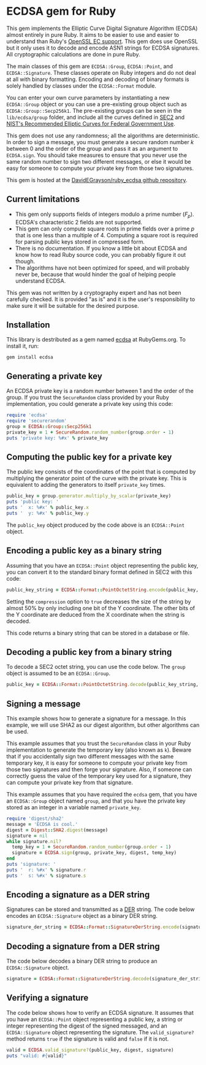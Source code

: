 # ECDSA gem for Ruby

This gem implements the Elliptic Curve Digital Signature Algorithm (ECDSA) almost entirely in pure Ruby.
It aims to be easier to use and easier to understand than Ruby's [OpenSSL EC support](http://www.ruby-doc.org/stdlib/libdoc/openssl/rdoc/OpenSSL/PKey/EC.html).
This gem does use OpenSSL but it only uses it to decode and encode ASN1 strings for ECDSA signatures.
All cryptographic calculations are done in pure Ruby.

The main classes of this gem are `ECDSA::Group`, `ECDSA::Point`, and `ECDSA::Signature`.
These classes operate on Ruby integers and do not deal at all with binary formatting.
Encoding and decoding of binary formats is solely handled by classes under the `ECDSA::Format` module.

You can enter your own curve parameters by instantiating a new `ECDSA::Group` object or you can
use a pre-existing group object such as `ECDSA::Group::Secp256k1`.
The pre-existing groups can be seen in the `lib/ecdsa/group` folder, and include all the curves
defined in [SEC2](http://www.secg.org/collateral/sec2_final.pdf) and [NIST's Recommended Elliptic Curves for Federal Government Use](http://csrc.nist.gov/groups/ST/toolkit/documents/dss/NISTReCur.pdf).

This gem does not use any randomness; all the algorithms are deterministic.
In order to sign a message, you must generate a secure random number _k_ between 0
and the order of the group and pass it as an argument to `ECDSA.sign`.
You should take measures to ensure that you never use the same random number to sign
two different messages, or else it would be easy for someone to compute your
private key from those two signatures.

This gem is hosted at the [DavidEGrayson/ruby_ecdsa github repository](https://github.com/DavidEGrayson/ruby_ecdsa).

## Current limitations

- This gem only supports fields of integers modulo a prime number (_F<sub>p</sub>_).
  ECDSA's characteristic 2 fields are not supported.
- This gem can only compute square roots in prime fields over a prime _p_
  that is one less than a multiple of 4.
  Computing a square root is required for parsing public keys stored in compressed form.
- There is no documentation.  If you know a little bit about ECDSA and know how to read
  Ruby source code, you can probably figure it out though.
- The algorithms have not been optimized for speed, and will probably never be, because that
  would hinder the goal of helping people understand ECDSA.

This gem was not written by a cryptography expert and has not been carefully checked.
It is provided "as is" and it is the user's responsibility to make sure it will be
suitable for the desired purpose.

## Installation

This library is destributed as a gem named [ecdsa](https://rubygems.org/gems/ecdsa) at RubyGems.org.  To install it, run:

    gem install ecdsa

## Generating a private key

An ECDSA private key is a random number between 1 and the order of the group.
If you trust the `SecureRandom` class provided by your Ruby implementation, you could
generate a private key using this code:

```ruby
require 'ecdsa'
require 'securerandom'
group = ECDSA::Group::Secp256k1
private_key = 1 + SecureRandom.random_number(group.order - 1)
puts 'private key: %#x' % private_key
```

## Computing the public key for a private key

The public key consists of the coordinates of the point that is computed by
multiplying the generator point of the curve with the private key.
This is equivalent to adding the generators to itself `private_key` times.

```ruby
public_key = group.generator.multiply_by_scalar(private_key)
puts 'public key: '
puts '  x: %#x' % public_key.x
puts '  y: %#x' % public_key.y
```

The `public_key` object produced by the code above is an `ECDSA::Point` object.
    
## Encoding a public key as a binary string

Assuming that you have an `ECDSA::Point` object representing the public key,
you can convert it to the standard binary format defined in SEC2 with this code:

```ruby
public_key_string = ECDSA::Format::PointOctetString.encode(public_key, compression: true)
```

Setting the `compression` option to `true` decreases the size of the string by almost 50% by only
including one bit of the Y coordinate.  The other bits of the Y coordinate are
deduced from the X coordinate when the string is decoded.
    
This code returns a binary string that can be stored in a database or file.

## Decoding a public key from a binary string

To decode a SEC2 octet string, you can use the code below.
The `group` object is assumed to be an `ECDSA::Group`.

```ruby
public_key = ECDSA::Format::PointOctetString.decode(public_key_string, group)
```

## Signing a message

This example shows how to generate a signature for a message.
In this example, we will use SHA2 as our digest algorithm, but other algorithms
can be used.

This example assumes that you trust the `SecureRandom` class in your
Ruby implementation to generate the temporary key (also known as `k`).
Beware that if you accidentally sign two different messages with the same
temporary key, it is easy for someone to compute your private key from those
two signatures and then forge your signature.
Also, if someone can correctly guess the value of the temporary key used for
a signature, they can compute your private key from that signature.

This example assumes that you have required the `ecdsa` gem, that you have
an `ECDSA::Group` object named `group`, and that you have the private key
stored as an integer in a variable named `private_key`.

```ruby
require 'digest/sha2'
message = 'ECDSA is cool.'
digest = Digest::SHA2.digest(message)
signature = nil
while signature.nil?
  temp_key = 1 + SecureRandom.random_number(group.order - 1)
  signature = ECDSA.sign(group, private_key, digest, temp_key)
end
puts 'signature: '
puts '  r: %#x' % signature.r
puts '  s: %#x' % signature.s
```
    
## Encoding a signature as a DER string

Signatures can be stored and transmitted as a [DER](http://en.wikipedia.org/wiki/X.690) string.
The code below encodes an `ECDSA::Signature` object as a binary DER string.

```ruby
signature_der_string = ECDSA::Format::SignatureDerString.encode(signature)
```

## Decoding a signature from a DER string

The code below decodes a binary DER string to produce an `ECDSA::Signature` object.

```ruby
signature = ECDSA::Format::SignatureDerString.decode(signature_der_string)
```
    
## Verifying a signature

The code below shows how to verify an ECDSA signature.
It assumes that you have an `ECDSA::Point` object representing a public key,
a string or integer representing the digest of the signed messaged, and
an `ECDSA::Signature` object representing the signature.
The `valid_signature?` method returns `true` if the signature is valid and
`false` if it is not.

```ruby
valid = ECDSA.valid_signature?(public_key, digest, signature)
puts "valid: #{valid}"
```